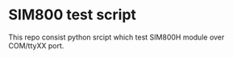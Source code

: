 # SIM800 test script

This repo consist python srcipt which test SIM800H module over COM/ttyXX port.

